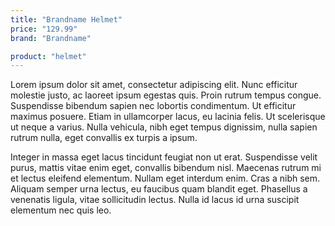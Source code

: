 ```yaml
---
title: "Brandname Helmet"
price: "129.99"
brand: "Brandname"

product: "helmet"
---
```


Lorem ipsum dolor sit amet, consectetur adipiscing elit. Nunc efficitur molestie justo, ac laoreet ipsum egestas quis. Proin rutrum tempus congue. Suspendisse bibendum sapien nec lobortis condimentum. Ut efficitur maximus posuere. Etiam in ullamcorper lacus, eu lacinia felis. Ut scelerisque ut neque a varius. Nulla vehicula, nibh eget tempus dignissim, nulla sapien rutrum nulla, eget convallis ex turpis a ipsum.

Integer in massa eget lacus tincidunt feugiat non ut erat. Suspendisse velit purus, mattis vitae enim eget, convallis bibendum nisl. Maecenas rutrum mi et lectus eleifend elementum. Nullam eget interdum enim. Cras a nibh sem. Aliquam semper urna lectus, eu faucibus quam blandit eget. Phasellus a venenatis ligula, vitae sollicitudin lectus. Nulla id lacus id urna suscipit elementum nec quis leo.